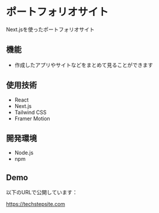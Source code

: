 # ポートフォリオサイト

Next.jsを使ったポートフォリオサイト

## 機能

- 作成したアプリやサイトなどをまとめて見ることができます

## 使用技術

- React
- Next.js
- Tailwind CSS
- Framer Motion

## 開発環境

- Node.js
- npm

## Demo
以下のURLで公開しています：

https://techstepsite.com
